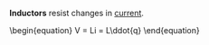 **Inductors** resist changes in [current](../current).

\begin{equation}
V = Li = L\ddot{q}
\end{equation}